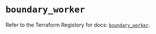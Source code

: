 # `boundary_worker`

Refer to the Terraform Registory for docs: [`boundary_worker`](https://registry.terraform.io/providers/hashicorp/boundary/1.1.12/docs/resources/worker).
